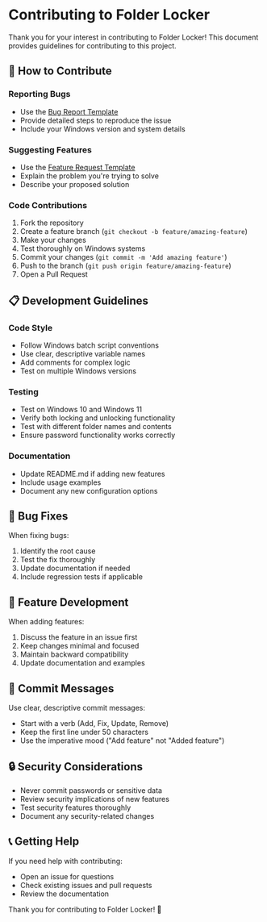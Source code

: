 # Contributing to Folder Locker

Thank you for your interest in contributing to Folder Locker! This document provides guidelines for contributing to this project.

## 🤝 How to Contribute

### Reporting Bugs
- Use the [Bug Report Template](.github/ISSUE_TEMPLATE/bug_report.md)
- Provide detailed steps to reproduce the issue
- Include your Windows version and system details

### Suggesting Features
- Use the [Feature Request Template](.github/ISSUE_TEMPLATE/feature_request.md)
- Explain the problem you're trying to solve
- Describe your proposed solution

### Code Contributions
1. Fork the repository
2. Create a feature branch (`git checkout -b feature/amazing-feature`)
3. Make your changes
4. Test thoroughly on Windows systems
5. Commit your changes (`git commit -m 'Add amazing feature'`)
6. Push to the branch (`git push origin feature/amazing-feature`)
7. Open a Pull Request

## 📋 Development Guidelines

### Code Style
- Follow Windows batch script conventions
- Use clear, descriptive variable names
- Add comments for complex logic
- Test on multiple Windows versions

### Testing
- Test on Windows 10 and Windows 11
- Verify both locking and unlocking functionality
- Test with different folder names and contents
- Ensure password functionality works correctly

### Documentation
- Update README.md if adding new features
- Include usage examples
- Document any new configuration options

## 🐛 Bug Fixes

When fixing bugs:
1. Identify the root cause
2. Test the fix thoroughly
3. Update documentation if needed
4. Include regression tests if applicable

## 🚀 Feature Development

When adding features:
1. Discuss the feature in an issue first
2. Keep changes minimal and focused
3. Maintain backward compatibility
4. Update documentation and examples

## 📝 Commit Messages

Use clear, descriptive commit messages:
- Start with a verb (Add, Fix, Update, Remove)
- Keep the first line under 50 characters
- Use the imperative mood ("Add feature" not "Added feature")

## 🔒 Security Considerations

- Never commit passwords or sensitive data
- Review security implications of new features
- Test security features thoroughly
- Document any security-related changes

## 📞 Getting Help

If you need help with contributing:
- Open an issue for questions
- Check existing issues and pull requests
- Review the documentation

Thank you for contributing to Folder Locker! 🎉 
